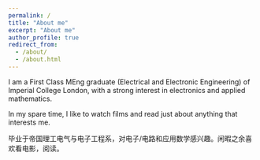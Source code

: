 ```yaml
---
permalink: /
title: "About me"
excerpt: "About me"
author_profile: true
redirect_from: 
  - /about/
  - /about.html
---
```


I am a First Class MEng graduate (Electrical and Electronic Engineering) of Imperial College London, with a strong interest in electronics and applied mathematics.

In my spare time, I like to watch films and read just about anything that interests me.

毕业于帝国理工电气与电子工程系，对电子/电路和应用数学感兴趣。闲暇之余喜欢看电影，阅读。
